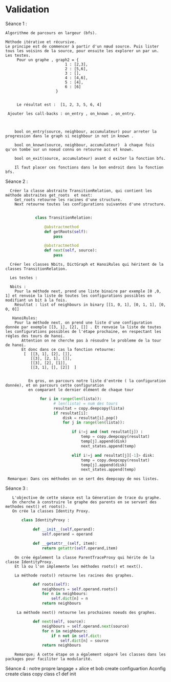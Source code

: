 # Validation

Séance 1 :

    Algorithme de parcours en largeur (bfs).

    Méthode itérative et récursive.
    Le principe est de commencer à partir d'un nœud source. Puis lister tous les voisins de la source, pour ensuite les explorer un par un.
    Les testes.
         Pour un graphe , graph2 = {
                              1 : [2,3],
                              2 : [5,6],
                              3 : [],
                              4 : [4,6],
                              5 : [4],
                              6 : [6]
                          }


         Le résultat est :  [1, 2, 3, 5, 6, 4]

     Ajouter les call-backs : on_entry , on_known , on_entry.



        bool on_entry(source, neighbour, accumulateur) pour arreter la progression dans le graph si neighbour in not in known .

        bool on_known(source, neighbour, accumulateur)  à chaque fois qu'on tombe sur un noeud connu on retourne acc et known.

        bool on_exit(source, accumulateur) avant d exiter la fonction bfs.

        Il faut placer ces fonctions dans le bon endroit dans la fonction bfs.

Séance 2 :

      Créer la classe abstraite TransitionRelation, qui contient les méthode abstraites get_roots  et next:
        Get_roots retourne les racines d'une structure.
        Next retourne toutes les configurations suivantes d'une structure.

```python

             class TransitionRelation:

                 @abstractmethod
                 def getRoots(self):
                     pass

                 @abstractmethod
                 def next(self, source):
                     pass
```

      Créer les classes Nbits, DictGraph et HanoiRules qui héritent de la classes TransitionRelation.

      Les testes :

      Nbits :
        Pour la méthode next, prend une liste binaire par exemple [0 ,0, 1] et renvoie la liste de toutes les configurations possibles en modifiant un bit à la fois.
        Résultat : list of neighbours in binary [[1, 0, 1], [0, 1, 1], [0, 0, 0]]

       HanoiRules:
        Pour la méthode next, on prend une liste d'une configuration donnée par exemple [[3, 1], [2], []] . Et renvoie la liste de toutes les configurations possibles de l'étape prochaine, en respectant les régles des tours de hanoi.
           Attention on ne cherche pas à résoudre le probleme de la tour de hanoi.
           Et donc dans ce cas la fonction retourne:
            [  [[3, 1], [2], []],
               [[3], [2, 1], []],
               [[3], [2], [1]],
               [[3, 1], [], [2]]  ]


              En gros, on parcours notre liste d'entrée ( la configuration donnée), et on parcours cette configuration
              en comparant le dernier élément de chaque tour

```python
               for i in range(len(lista)):
                     # len(lista) = num des tours
                     resultat = copy.deepcopy(lista)
                     if resultat[i]:
                         disk = resultat[i].pop()
                         for j in range(len(lista)):

                             if i!=j and (not resultat[j]) :
                                 temp = copy.deepcopy(resultat)
                                 temp[j].append(disk)
                                 next_states.append(temp)

                             elif i!=j and resultat[j][-1]> disk:
                                 temp = copy.deepcopy(resultat)
                                 temp[j].append(disk)
                                 next_states.append(temp)

```

     Remarque: Dans ces méthodes on se sert des deepcopy de nos listes.

Séance 3 :

       L'objective de cette séance est la Géneration de trace du graphe.
       On cherche à construire le graphe des parents en se servant des methodes next() et roots().
       On crée la classes Identity Proxy.

```python
       class IdentityProxy :

            def __init__(self,operand):
                self.operand = operand

            def __getattr__(self, item):
                return getattr(self.operand,item)
```

        On crée également la classe ParentTraceProxy qui hérite de la classe IdentityProxy.
        Et là ou l'on implemente les méthodes roots() et next().

        La méthode roots() retourne les racines des graphes.

```python
            def roots(self):
                neighbours = self.operand.roots()
                for n in neighbours:
                    self.dict[n] = n
                return neighbours

```

         La méthode next() retourne les prochaines noeuds des graphes.

```python
            def next(self, source):
                neighbours = self.operand.next(source)
                for n in neighbours:
                    if n not in self.dict:
                        self.dict[n] = source
                return neighbours

```

        Remarque; À cette étape on a également séparé les classes dans les packages pour faciliter la modularité.

Séance 4 :
notre propre langage + alice et bob
create configuartion Aconfig
create class copy class c1 def init
